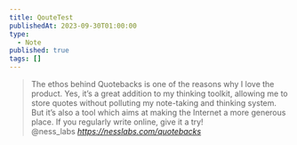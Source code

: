 ```yaml
---
title: QouteTest
publishedAt: 2023-09-30T01:00:00
type:
  - Note
published: true
tags: []
---
```

<div><blockquote class="quoteback" darkmode="" data-title="Quote the web with Quotebacks" data-author="@ness_labs" cite="https://nesslabs.com/quotebacks">
The ethos behind Quotebacks is one of the reasons why I love the product. Yes, it’s a great addition to my thinking toolkit, allowing me to store quotes without polluting my note-taking and thinking system. But it’s also a tool which aims at making the Internet a more generous place. If you regularly write online, give it a try!
<footer>@ness_labs<cite> <a href="https://nesslabs.com/quotebacks">https://nesslabs.com/quotebacks</a></cite></footer>
</blockquote><script note="" src="https://cdn.jsdelivr.net/gh/Blogger-Peer-Review/quotebacks@1/quoteback.js"></script></div>